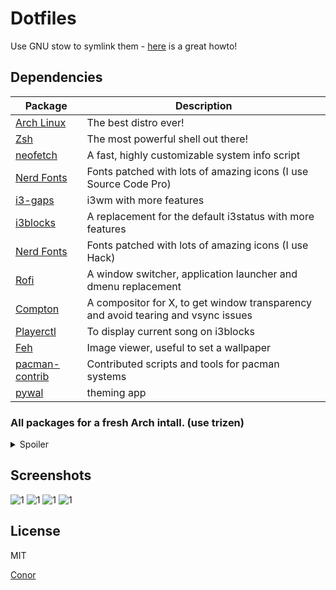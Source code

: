 # Dotfiles



Use GNU stow to symlink them - [here](http://brandon.invergo.net/news/2012-05-26-using-gnu-stow-to-manage-your-dotfiles.html) is a great howto!


## Dependencies


| Package                                                  | Description                                                      |
|----------------------------------------------------------|------------------------------------------------------------------|
| [Arch Linux](https://www.archlinux.org/)                 | The best distro ever!                                            |
| [Zsh](https://github.com/zsh-users/zsh)                  | The most powerful shell out there!                               |
| [neofetch](https://github.com/dylanaraps/neofetch)       | A fast, highly customizable system info script                   |
| [Nerd Fonts](https://github.com/ryanoasis/nerd-fonts)    | Fonts patched with lots of amazing icons (I use Source Code Pro) |
| [i3-gaps](https://github.com/Airblader/i3)                                | i3wm with more features                                                           |
| [i3blocks](https://github.com/vivien/i3blocks)                            | A replacement for the default i3status with more features                         |
| [Nerd Fonts](https://github.com/ryanoasis/nerd-fonts)                     | Fonts patched with lots of amazing icons (I use Hack)                  |
| [Rofi](https://github.com/DaveDavenport/rofi)                             | A window switcher, application launcher and dmenu replacement                     |
| [Compton](https://github.com/chjj/compton)                                | A compositor for X, to get window transparency and avoid tearing and vsync issues |
| [Playerctl](https://github.com/acrisci/playerctl)                         | To display current song on i3blocks                                               |
| [Feh](https://github.com/derf/feh)                                        | Image viewer, useful to set a wallpaper                                           |
| [pacman-contrib](https://www.archlinux.org/packages/?name=pacman-contrib) | Contributed scripts and tools for pacman systems                                  |
| [pywal](https://github.com/dylanaraps/pywal) | theming app                                  |

### All packages for a fresh Arch intall. (use trizen)

<details><summary>Spoiler</summary>
<p>
acl
adwaita-icon-theme
alpm_octopi_utils
alsa-lib
alsa-plugins
alsa-utils
amd-ucode
aom
apm
archlinux-keyring
argon2
artwiz-fonts
asciidoc
aspell
at-spi2-atk
at-spi2-core
atk
atkmm
atom
attr
audit
autoconf
autofs
automake
avahi
babl
bash
bash-completion
bc
bind-tools
binutils
bison
blas
bleachbit
bluez
bluez-libs
boost-libs
brotli
btrfs-progs
bubblewrap
bzip2
c-ares
ca-certificates
ca-certificates-mozilla
ca-certificates-utils
cairo
cairomm
cantarell-fonts
cava
ccid
check
clucene
colord
compton
confuse
coreutils
cracklib
cronie
cryptsetup
cups
cups-filters
cups-pdf
curl
db
dbus
dbus-glib
dconf
desktop-file-utils
device-mapper
dhcpcd
dialog
diffutils
dmidecode
dnssec-anchors
docbook-xml
docbook-xsl
dosfstools
double-conversion
e2fsprogs
efibootmgr
efivar
electron
enchant
evolution
evolution-data-server
exfat-utils
exiv2
expat
fakeroot
feh
ffmpeg
fftw
file
filesystem
findutils
firefox
flac
flex
font-bh-ttf
font-bitstream-speedo
fontconfig
freetype2
fribidi
fuse-common
fuse2
fuse3
fuseiso
gawk
gc
gcc
gcc-libs
gcr
gd
gdbm
gdk-pixbuf2
gegl
gengetopt
geoclue2
geocode-glib
geoip
geoip-database
gettext
ghostscript
giflib
gimp
gimp-help-de
git
glib-networking
glib2
glib2-docs
glibc
glibmm
glu
gmp
gnome-autoar
gnome-desktop
gnome-online-accounts
gnupg
gnutls
gobject-introspection-runtime
gparted
gpgme
gpm
gptfdisk
graphite
graphviz
grep
groff
grub
gsettings-desktop-schemas
gsfonts
gsl
gsm
gst-plugins-base-libs
gstreamer
gtk-doc
gtk-engine-murrine
gtk-engines
gtk-update-icon-cache
gtk2
gtk3
gtkmm
gtkspell
gtkspell3
gts
guile
gzip
harfbuzz
harfbuzz-icu
haveged
help2man
hicolor-icon-theme
hidapi
hspell
http-parser
hunspell
hunspell-en_US
hwids
hyphen
i3-gaps
i3blocks
i3lock
i3lock-fancy-rapid-git
i3status
iana-etc
icu
ijs
ilmbase
imagemagick
imlib2
inetutils
iniparser
inkscape
intel-tbb
intel-ucode
iproute2
iptables
iputils
iso-codes
jack
jansson
jasper
jbig2dec
jfsutils
js52
json-c
json-glib
kbd
keyutils
kmod
krb5
l-smash
lame
lapack
lcms2
ldns
lensfun
less
libabw
libaio
libarchive
libass
libassuan
libasyncns
libatomic_ops
libavc1394
libbluray
libcanberra
libcap
libcap-ng
libcdr
libcmis
libconfig
libcroco
libcryptui
libcups
libdaemon
libdatrie
libde265
libdrm
libe-book
libedit
libelf
libepoxy
libepubgen
libetonyek
libev
libevdev
libevent
libexif
libexttextcat
libffi
libfontenc
libfreehand
libgcrypt
libgdata
libgexiv2
libglade
libglvnd
libgpg-error
libgsf
libgudev
libgusb
libgweather
libheif
libibus
libical
libice
libid3tag
libidn
libidn2
libiec61883
libinput
libixion
libjpeg-turbo
libkeybinder3
libksba
liblangtag
libldap
liblouis
liblqr
libmagick
libmagick6
libmm-glib
libmng
libmnl
libmodplug
libmpc
libmspub
libmwaw
libmypaint
libndp
libnewt
libnftnl
libnghttp2
libnl
libnm
libnm-glib
libnotify
libnsl
libnumbertext
liboauth
libodfgen
libogg
libomxil-bellagio
liborcus
libpagemaker
libpaper
libpcap
libpciaccess
libpgm
libphonenumber
libpipeline
libpng
libproxy
libpsl
libpst
libpulse
libqxp
libraqm
libraw
libraw1394
libreoffice-fresh
libreoffice-fresh-de
librevenge
librsvg
libsamplerate
libsasl
libsass
libseccomp
libsecret
libsigc++
libsm
libsndfile
libsodium
libsoup
libsoxr
libspiro
libssh
libssh2
libstaroffice
libsystemd
libtasn1
libteam
libthai
libtheora
libtiff
libtirpc
libtommath
libtool
libu2f-host
libu2f-server
libunistring
libunwind
libusb
libutil-linux
libuv
libva
libvdpau
libvisio
libvoikko
libvorbis
libvpx
libwacom
libwebp
libwmf
libwpd
libwpg
libwps
libx11
libxau
libxaw
libxcb
libxcomposite
libxcursor
libxdamage
libxdg-basedir
libxdmcp
libxext
libxfixes
libxfont2
libxft
libxi
libxinerama
libxkbcommon
libxkbcommon-x11
libxkbfile
libxml2
libxmu
libxpm
libxrandr
libxrender
libxshmfence
libxslt
libxss
libxt
libxtst
libxv
libxvmc
libxxf86vm
libytnef
libzmf
licenses
linux
linux-api-headers
linux-firmware
linux-headers
llvm-libs
lm_sensors
lmdb
logrotate
lpsolve
lsof
lua
lua52
lvm2
lxappearance
lz4
lzo
m4
mailcap
make
man-db
man-pages
mdadm
mesa
metis
minizip
mkinitcpio
mkinitcpio-busybox
mozilla-common
mpfr
mtdev
mypaint-brushes
nano
ncurses
neofetch
neon
nerd-fonts-hack
nerd-fonts-source-code-pro
netctl
nettle
networkmanager
nmap
node-gyp
nodejs
npm
npth
nspr
nss
ntfs-3g
octopi
oomox
opencore-amr
openexr
openjpeg2
openresolv
openssh
openssl
openssl-1.0
optipng
opus
orc
os-prober
p11-kit
p7zip
pacman
pacman-contrib
pacman-mirrorlist
pacutils
pam
pam_u2f
pambase
pango
pangomm
papirus-icon-theme
parallel
parted
patch
pciutils
pcre
pcre2
pcsclite
perl
perl-data-dump
perl-encode-locale
perl-error
perl-file-listing
perl-html-parser
perl-html-tagset
perl-http-cookies
perl-http-daemon
perl-http-date
perl-http-message
perl-http-negotiate
perl-io-html
perl-io-socket-ssl
perl-json
perl-libwww
perl-locale-gettext
perl-log-message
perl-log-message-simple
perl-lwp-mediatypes
perl-lwp-protocol-https
perl-mailtools
perl-net-http
perl-net-ssleay
perl-term-readline-gnu
perl-term-ui
perl-timedate
perl-try-tiny
perl-uri
perl-www-robotrules
pinentry
pipes.sh
pixman
pkgconf
pkgfile
playerctl
polkit
poppler
poppler-data
poppler-glib
popt
potrace
procps-ng
protobuf
psmisc
pulseaudio
pulseaudio-alsa
pulseaudio-bluetooth
pulseaudio-equalizer
pygobject-devel
pygobject2-devel
pygtk
pyqt5-common
python
python-anytree
python-appdirs
python-asn1crypto
python-cffi
python-click
python-colorama
python-cryptography
python-dbus
python-dbus-common
python-decorator
python-fido2
python-gobject
python-idna
python-lxml
python-packaging
python-pillow
python-ply
python-psutil
python-pycparser
python-pygments
python-pyopenssl
python-pyotherside
python-pyparsing
python-pyqt5
python-pyscard
python-pyte
python-pyusb
python-pywal
python-setuptools
python-sip
python-sip-pyqt5
python-six
python-wcwidth
python2
python2-cairo
python2-dbus
python2-gobject
python2-gobject2
python2-psutil
qpdf
qt5-base
qt5-declarative
qt5-quickcontrols
qt5-svg
qt5-xmlpatterns
qtermwidget
ranger
raptor
rasqal
re2
readline
redland
reiserfsprogs
rest
rofi
rsync
rtkit
run-parts
s-nail
sassc
sbc
sdl
sdl2
sdl_ttf
sed
semver
shadow
shared-mime-info
slang
snappy
sound-theme-freedesktop
source-highlight
speedtest-cli
speex
speexdsp
sqlite
startup-notification
stow
sudo
suitesparse
swig
sysfsutils
systemd
systemd-sysvcompat
tar
tdb
terminator
texinfo
thefuck
thin-provisioning-tools
traceroute
transmission-gtk
trizen
tslib
ttf-bitstream-vera
ttf-cheapskate
ttf-dejavu
ttf-fira-code
ttf-font-awesome
ttf-hack
ttf-inconsolata
ttf-liberation
tzdata
unrar
unzip
usbutils
util-linux
v4l-utils
vala
vi
vid.stab
vte-common
vte3
w3m
wayland
wayland-protocols
webkit2gtk
webrtc-audio-processing
wget
which
wireless_tools
woff2
wpa_supplicant
x264
x265
xcb-proto
xcb-util
xcb-util-cursor
xcb-util-image
xcb-util-keysyms
xcb-util-renderutil
xcb-util-wm
xcb-util-xrm
xdg-user-dirs
xdg-utils
xf86-input-elographics
xf86-input-evdev
xf86-input-keyboard
xf86-input-libinput
xf86-input-mouse
xf86-video-intel
xf86-video-vesa
xfsprogs
xkeyboard-config
xmlsec
xorg-bdftopcf
xorg-font-util
xorg-font-utils
xorg-fonts-alias
xorg-fonts-encodings
xorg-fonts-type1
xorg-mkfontdir
xorg-mkfontscale
xorg-server
xorg-server-common
xorg-setxkbmap
xorg-xauth
xorg-xinit
xorg-xkbcomp
xorg-xmodmap
xorg-xrandr
xorg-xrdb
xorg-xset
xorgproto
xvidcore
xz
yajl
yubico-c
yubico-c-client
yubico-yubioath-desktop
yubikey-manager
yubikey-personalization
zeromq
zip
zita-alsa-pcmi
zita-resampler
zlib
zsh
zstd

</p>
</details>

## Screenshots
![1](https://i.postimg.cc/c4HTcg2k/2018-11-04-172644-2560x1440-scrot.png)
![1](https://i.postimg.cc/c4bhk1Nx/2018-11-04-172657-2560x1440-scrot.png)
![1](https://i.postimg.cc/YS1xS1L0/2018-11-04-172705-2560x1440-scrot.png)
![1](https://i.postimg.cc/25pwmH6g/2018-11-04-172709-2560x1440-scrot.png)

License
----

MIT

[Conor](https://conor-burns.com)

